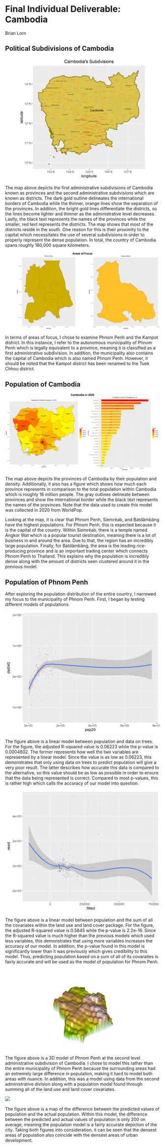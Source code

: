 # Final Individual Deliverable: Cambodia

Brian Lorn

## Political Subdivisions of Cambodia

![](cambodia.png)


The map above depicts the first administrative subdivisions of Cambodia known as provinces and the second administrative subdvisions which are known as districts. The dark gold outline delineates the international borders of Cambodia while the thinner, orange lines show the separation of the provinces. In addition, the bright gold lines differentiate the districts, so the lines become lighter and thinner as the administrative level decreases. Lastly, the black text represents the names of the provinces while the smaller, red text represents the districts. The map shows that most of the districts reside in the south. One reason for this is their proximity to the capital which necessitates the use of several subdivisions in order to properly represent the dense population. In total, the country of Cambodia spans roughly 180,000 square kilometers.


![](aof.png)


In terms of areas of focus, I chose to examine Phnom Penh and the Kampot district. In this instance, I refer to the autonomous municipality of Phnom Penh which is legally equivalent to a province, meaning it is classified as a first administrative subdivision. In addition, the municipality also contains the capital of Cambodia which is also named Phnom Penh. However, it should be noted that the Kampot district has been renamed to the Tuek Chhou district. 

## Population of Cambodia

![](cambodia_2020.png)


The map above depicts the provinces of Cambodia by their population and density. Additionally, it also has a figure which shows how much each province represents in comparison to the total population within Cambodia which is roughly 16 million people. The gray outlines delineate between provinces and show the international border while the black text represents the names of the provinces. Note that the data used to create this model was collected in 2020 from WorldPop.

Looking at the map, it is clear that Phnom Penh, Siemréab, and Batdâmbâng have the highest populations. For Phnom Penh, this is expected because it is the capital of the country. Within Siemréab, there is a temple named Angkor Wat which is a popular tourist destination, meaning there is a lot of business in and around the area. Due to that, the region has an incredibly large population. Finally, for Batdâmbâng, the area is the leading rice-producing province and is an important trading center which connects Phnom Penh to Thailand. This explains why the population is incredibly dense along with the amount of districts seen clustered around it in the previous model.


## Population of Phnom Penh

After exploring the population distribution of the entire country, I narrowed my focus to the municipality of Phnom Penh. First, I began by testing different models of populations.


![](lm_dst040.png)


The figure above is a linear model between population and data on trees. For the figure, the adjusted R-squared value is 0.06223 while the p-value is 0.0004602. The former represents how well the two variables are represented by a linear model. Since the value is as low as 0.06223, this demonstrates that only using data on trees to predict population will give a very poor result. The latter describes how accurate this data is compared to the alternative, so this value should be as low as possible in order to ensure that the data being represented is correct. Compared to most p-values, this is rather high which calls the accuracy of our model into question.


![](lm_all.png)


The figure above is a linear model between population and the sum of all the covariates within the land use and land cover package. For the figure, the adjusted R-squared value is 0.5845 while the p-value is 2.2e-16. Since the R-squared value is much higher than the previous models which used less variables, this demonstrates that using more variables increases the accuracy of our model. In addition, the p-value found in this model is significantly lower than it was previously which gives credibility to this model. Thus, predicting population based on a sum of all of its covaraites is fairly accurate and will be used as the model of population for Phnom Penh.


![](khm_2_pop.png)


The figure above is a 3D model of Phnom Penh at the second level administrative subdivision of Cambodia. I chose to model this rather than the entire municipality of Phnom Penh because the surrounding areas had an extremely large difference in population, making it hard to model both areas with nuance. In addition, this was a model using data from the second administrative division along with a population model found through summing all of the land use and land cover covariates. 


![](khm_PP_2.png)


The figure above is a map of the difference between the predicted values of population and the actual population. Within this model, the difference between the predicted and actual values of population is only 200 on average, meaning the population model is a fairly accurate depiction of the city. Taking both figures into consideration, it can be seen that the densest areas of population also coincide with the densest areas of urban development.

